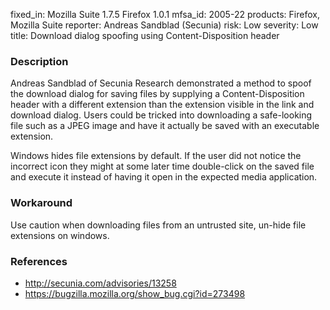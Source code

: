fixed_in: Mozilla Suite 1.7.5
          Firefox 1.0.1
mfsa_id: 2005-22
products: Firefox, Mozilla Suite
reporter: Andreas Sandblad (Secunia)
risk: Low
severity: Low
title: Download dialog spoofing using Content-Disposition header

<h3>Description</h3>

<p>Andreas Sandblad of Secunia Research demonstrated a method to spoof the
download dialog for saving files by supplying a Content-Disposition header
with a different extension than the extension visible in the link and
download dialog. Users could be tricked into downloading a safe-looking file
such as a JPEG image and have it actually be saved with
an executable extension.</p>

<p>Windows hides file extensions by default. If the user did not notice the
incorrect icon they might at some later time double-click on the saved
file and execute it instead of having it open in the expected media
application.</p>

<h3>Workaround</h3>

<p>Use caution when downloading files from an untrusted site, un-hide file
extensions on windows.</p>

<h3>References</h3>

<ul>
<li><a class="ex-ref" href="http://secunia.com/advisories/13258"> http://secunia.com/advisories/13258</a></li>
<li><a href="https://bugzilla.mozilla.org/show_bug.cgi?id=273498">
https://bugzilla.mozilla.org/show_bug.cgi?id=273498</a></li>
</ul>



